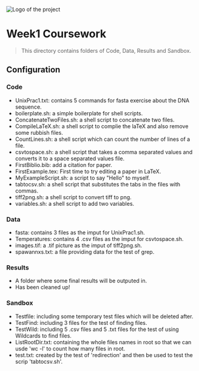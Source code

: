 ![Logo of the project](https://raw.githubusercontent.com/jehna/readme-best-practices/master/sample-logo.png)

# Week1 Coursework
> This directory contains folders of Code, Data, Results and Sandbox.

## Configuration

### Code
* UnixPrac1.txt: contains 5 commands for fasta exercise about the DNA sequence.
* boilerplate.sh: a simple boilerplate for shell scripts.
* ConcatenateTwoFiles.sh: a shell script to concatenate two files.
* CompileLaTeX.sh: a shell script to complie the laTeX and also remove some rubbish files.
* CountLines.sh: a shell script which can count the number of lines of a file.
* csvtospace.sh: a shell script that takes a comma separated values and converts it to a space separated values file. 
* FirstBiblio.bib: add a citation for paper.
* FirstExample.tex: First time to try editing a paper in LaTeX.
* MyExampleScript.sh: a script to say "Hello" to myself.
* tabtocsv.sh: a shell script that substitutes the tabs in the files with commas.
* tiff2png.sh: a shell script to convert tiff to png.
* variables.sh: a shell script to add two variables.


### Data
* fasta: contains 3 files as the imput for UnixPrac1.sh.
* Temperatures: contains 4 .csv files as the imput for csvtospace.sh.
* images.tif: a .tif picture as the imput of tiff2png.sh.
* spawannxs.txt: a file providing data for the test of grep.

### Results
* A folder where some final results will be outputed in.
* Has been cleaned up!

### Sandbox
* Testfile: including some temporary test files which will be deleted after.
* TestFind: including 3 files for the test of finding files.
* TestWild: including 5 .csv files and 5 .txt files for the test of using Wildcards to find files.
* ListRootDir.txt: containing the whole files names in root so that we can usde 'wc -l' to count how many files in root.
* test.txt: created by the test of 'redirection' and then be used to test the scrip 'tabtocsv.sh'.